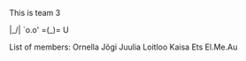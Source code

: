 This is team 3

  |\_/|
  `o.o'
  =(_)=
    U

List of members:
Ornella Jõgi
Juulia Loitloo
Kaisa Ets
El.Me.Au
